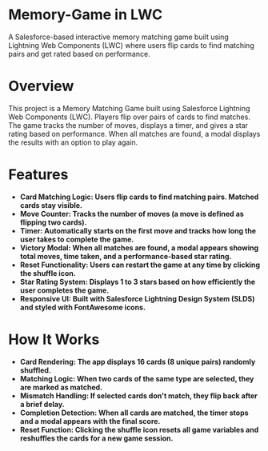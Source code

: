 # Memory-Game in LWC
A Salesforce-based interactive memory matching game built using Lightning Web Components (LWC) where users flip cards to find matching pairs and get rated based on performance.

# Overview
This project is a Memory Matching Game built using Salesforce Lightning Web Components (LWC). Players flip over pairs of cards to find matches. The game tracks the number of moves, displays a timer, and gives a star rating based on performance. When all matches are found, a modal displays the results with an option to play again.

# Features
- **Card Matching Logic: Users flip cards to find matching pairs. Matched cards stay visible.**
- **Move Counter: Tracks the number of moves (a move is defined as flipping two cards).**
- **Timer: Automatically starts on the first move and tracks how long the user takes to complete the game.**
- **Victory Modal: When all matches are found, a modal appears showing total moves, time taken, and a performance-based star rating.**
- **Reset Functionality: Users can restart the game at any time by clicking the shuffle icon.**
- **Star Rating System: Displays 1 to 3 stars based on how efficiently the user completes the game.**
- **Responsive UI: Built with Salesforce Lightning Design System (SLDS) and styled with FontAwesome icons.**

# How It Works
- **Card Rendering: The app displays 16 cards (8 unique pairs) randomly shuffled.**
- **Matching Logic: When two cards of the same type are selected, they are marked as matched.**
- **Mismatch Handling: If selected cards don't match, they flip back after a brief delay.**
- **Completion Detection: When all cards are matched, the timer stops and a modal appears with the final score.**
- **Reset Function: Clicking the shuffle icon resets all game variables and reshuffles the cards for a new game session.**
